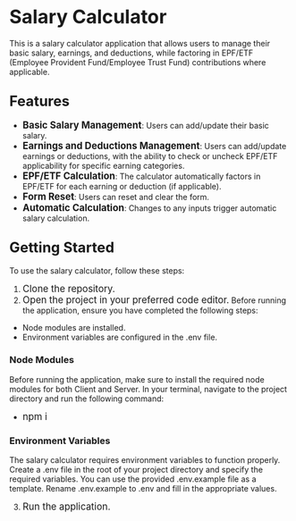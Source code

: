 # <span style="font-size:larger;">Salary Calculator</span>

This is a salary calculator application that allows users to manage their basic salary, earnings, and deductions, while factoring in EPF/ETF (Employee Provident Fund/Employee Trust Fund) contributions where applicable.

## <span style="font-size:larger;">Features</span>

- **<span style="font-size:larger;">Basic Salary Management</span>**: Users can add/update their basic salary.
- **<span style="font-size:larger;">Earnings and Deductions Management</span>**: Users can add/update earnings or deductions, with the ability to check or uncheck EPF/ETF applicability for specific earning categories.
- **<span style="font-size:larger;">EPF/ETF Calculation</span>**: The calculator automatically factors in EPF/ETF for each earning or deduction (if applicable).
- **<span style="font-size:larger;">Form Reset</span>**: Users can reset and clear the form.
- **<span style="font-size:larger;">Automatic Calculation</span>**: Changes to any inputs trigger automatic salary calculation.

## <span style="font-size:larger;">Getting Started</span>

To use the salary calculator, follow these steps:

1. <span style="font-size:larger;">Clone the repository.</span>
2. <span style="font-size:larger;">Open the project in your preferred code editor.</span>
Before running the application, ensure you have completed the following steps:

- Node modules are installed.
- Environment variables are configured in the .env file.

### Node Modules
   Before running the application, make sure to install the required node modules for both Client and Server. In your terminal, navigate to the project directory and run the following command:
 - <span style="font-size:larger;">npm i</span>

### Environment Variables
The salary calculator requires environment variables to function properly. Create a .env file in the root of your project directory and specify the required variables. You can use the provided .env.example file as a template. Rename .env.example to .env and fill in the appropriate values. 

3. <span style="font-size:larger;">Run the application.</span>

